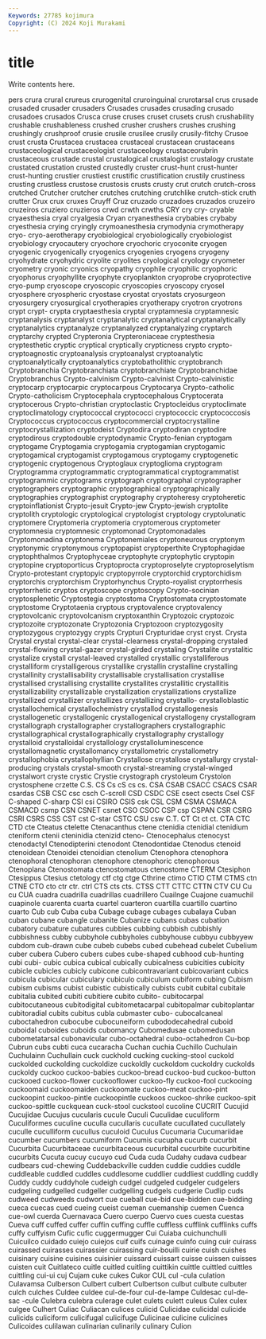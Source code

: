 ```yaml
---
Keywords: 27785 kojimura
Copyright: (C) 2024 Koji Murakami
---
```


# title

Write contents here.



pers crura crural crureus crurogenital
cruroinguinal crurotarsal crus crusade crusaded crusader crusaders Crusades crusades crusading
crusado crusadoes crusados Crusca cruse cruses cruset crusets crush crushability
crushable crushableness crushed crusher crushers crushes crushing crushingly crushproof crusie
crusile crusilee crusily crusily-fitchy Crusoe crust crusta Crustacea crustacea crustaceal
crustacean crustaceans crustaceological crustaceologist crustaceology crustaceorubrin crustaceous crustade crustal crustalogical
crustalogist crustalogy crustate crustated crustation crusted crustedly cruster crust-hunt crust-hunter
crust-hunting crustier crustiest crustific crustification crustily crustiness crusting crustless crustose
crustosis crusts crusty crut crutch crutch-cross crutched Crutcher crutcher crutches
crutching crutchlike crutch-stick cruth crutter Crux crux cruxes Cruyff Cruz
cruzado cruzadoes cruzados cruzeiro cruzeiros cruziero cruzieros crwd crwth crwths
CRY cry cry- cryable cryaesthesia cryal cryalgesia Cryan cryanesthesia crybabies
crybaby cryesthesia crying cryingly crymoanesthesia crymodynia crymotherapy cryo- cryo-aerotherapy cryobiological
cryobiologically cryobiologist cryobiology cryocautery cryochore cryochoric cryoconite cryogen cryogenic cryogenically
cryogenics cryogenies cryogens cryogeny cryohydrate cryohydric cryolite cryolites cryological cryology
cryometer cryometry cryonic cryonics cryopathy cryophile cryophilic cryophoric cryophorus cryophyllite
cryophyte cryoplankton cryoprobe cryoprotective cryo-pump cryoscope cryoscopic cryoscopies cryoscopy cryosel
cryosphere cryospheric cryostase cryostat cryostats cryosurgeon cryosurgery cryosurgical cryotherapies cryotherapy
cryotron cryotrons crypt crypt- crypta cryptaesthesia cryptal cryptamnesia cryptamnesic cryptanalysis
cryptanalyst cryptanalytic cryptanalytical cryptanalytically cryptanalytics cryptanalyze cryptanalyzed cryptanalyzing cryptarch cryptarchy
crypted Crypteronia Crypteroniaceae cryptesthesia cryptesthetic cryptic cryptical cryptically crypticness crypto
crypto- cryptoagnostic cryptoanalysis cryptoanalyst cryptoanalytic cryptoanalytically cryptoanalytics cryptobatholithic cryptobranch Cryptobranchia
Cryptobranchiata cryptobranchiate Cryptobranchidae Cryptobranchus Crypto-calvinism Crypto-calvinist Crypto-calvinistic cryptocarp cryptocarpic cryptocarpous
Cryptocarya Crypto-catholic Crypto-catholicism Cryptocephala cryptocephalous Cryptocerata cryptocerous Crypto-christian cryptoclastic Cryptocleidus
cryptoclimate cryptoclimatology cryptococcal cryptococci cryptococcic cryptococcosis Cryptococcus cryptococcus cryptocommercial cryptocrystalline
cryptocrystallization cryptodeist Cryptodira cryptodiran cryptodire cryptodirous cryptodouble cryptodynamic Crypto-fenian cryptogam
cryptogame Cryptogamia cryptogamia cryptogamian cryptogamic cryptogamical cryptogamist cryptogamous cryptogamy cryptogenetic
cryptogenic cryptogenous Cryptoglaux cryptoglioma cryptogram Cryptogramma cryptogrammatic cryptogrammatical cryptogrammatist cryptogrammic
cryptograms cryptograph cryptographal cryptographer cryptographers cryptographic cryptographical cryptographically cryptographies cryptographist
cryptography cryptoheresy cryptoheretic cryptoinflationist Crypto-jesuit Crypto-jew Crypto-jewish cryptolite cryptolith cryptologic
cryptological cryptologist cryptology cryptolunatic cryptomere Cryptomeria cryptomeria cryptomerous cryptometer cryptomnesia
cryptomnesic cryptomonad Cryptomonadales Cryptomonadina cryptonema Cryptonemiales cryptoneurous cryptonym cryptonymic cryptonymous
cryptopapist cryptoperthite Cryptophagidae cryptophthalmos Cryptophyceae cryptophyte cryptophytic cryptopin cryptopine cryptoporticus
Cryptoprocta cryptoproselyte cryptoproselytism Crypto-protestant cryptopyic cryptopyrrole cryptorchid cryptorchidism cryptorchis cryptorchism
Cryptorhynchus Crypto-royalist cryptorrhesis cryptorrhetic cryptos cryptoscope cryptoscopy Crypto-socinian cryptosplenetic Cryptostegia
cryptostoma Cryptostomata cryptostomate cryptostome Cryptotaenia cryptous cryptovalence cryptovalency cryptovolcanic cryptovolcanism
cryptoxanthin Cryptozoic cryptozoic cryptozoite cryptozonate Cryptozonia Cryptozoon cryptozygosity cryptozygous cryptozygy
crypts Crypturi Crypturidae cryst cryst. Crysta Crystal crystal crystal-clear crystal-clearness
crystal-dropping crystaled crystal-flowing crystal-gazer crystal-girded crystaling Crystalite crystalitic crystalize crystall
crystal-leaved crystalled crystallic crystalliferous crystalliform crystalligerous crystallike crystallin crystalline crystalling
crystallinity crystallisability crystallisable crystallisation crystallise crystallised crystallising crystallite crystallites crystallitic
crystallitis crystallizability crystallizable crystallization crystallizations crystallize crystallized crystallizer crystallizes crystallizing
crystallo- crystalloblastic crystallochemical crystallochemistry crystallod crystallogenesis crystallogenetic crystallogenic crystallogenical crystallogeny
crystallogram crystallograph crystallographer crystallographers crystallographic crystallographical crystallographically crystallography crystallogy crystalloid
crystalloidal crystallology crystalloluminescence crystallomagnetic crystallomancy crystallometric crystallometry crystallophobia crystallophyllian Crystallose
crystallose crystallurgy crystal-producing crystals crystal-smooth crystal-streaming crystal-winged crystalwort cryste crystic
Crystie crystograph crystoleum Crystolon crystosphene crzette C.S. CS Cs cS
cs cs. CSA CSAB CSACC CSACS CSAR csardas CSB CSC
csc csch C-scroll CSD CSDC CSE csect csects Csel CSF
C-shaped C-sharp CSI csi CSIRO CSIS csk CSL CSM CSMA
CSMACA CSMACD csmp CSN CSNET csnet CSO CSOC CSP csp
CSPAN CSR CSRG CSRI CSRS CSS CST cst C-star CSTC
CSU csw C.T. CT Ct ct ct. CTA CTC CTD
cte Cteatus ctelette Ctenacanthus ctene ctenidia ctenidial ctenidium cteniform ctenii
cteninidia ctenizid cteno- Ctenocephalus ctenocyst ctenodactyl Ctenodipterini ctenodont Ctenodontidae Ctenodus
ctenoid ctenoidean Ctenoidei ctenoidian ctenolium Ctenophora ctenophora ctenophoral ctenophoran ctenophore
ctenophoric ctenophorous Ctenoplana Ctenostomata ctenostomatous ctenostome CTERM Ctesiphon Ctesippus Ctesius
ctetology ctf ctg ctge Cthrine ctimo CTIO CTM CTMS ctn
CTNE CTO cto ctr ctr. ctrl CTS cts cts. CTSS
CTT CTTC CTTN CTV CU Cu cu CUA cuadra cuadrilla
cuadrillas cuadrillero Cuailnge Cuajone cuamuchil cuapinole cuarenta cuarta cuartel cuarteron
cuartilla cuartillo cuartino cuarto Cub cub Cuba cuba Cubage cubage
cubages cubalaya Cuban cuban cubane cubangle cubanite Cubanize cubans cubas
cubation cubatory cubature cubatures cubbies cubbing cubbish cubbishly cubbishness cubby
cubbyhole cubbyholes cubbyhouse cubbyu cubbyyew cubdom cub-drawn cube cubeb cubebs
cubed cubehead cubelet Cubelium cuber cubera Cubero cubers cubes cube-shaped
cubhood cub-hunting cubi cubi- cubic cubica cubical cubically cubicalness cubicities
cubicity cubicle cubicles cubicly cubicone cubicontravariant cubicovariant cubics cubicula cubicular
cubiculary cubiculo cubiculum cubiform cubing Cubism cubism cubisms cubist cubistic
cubistically cubists cubit cubital cubitale cubitalia cubited cubiti cubitiere cubito
cubito- cubitocarpal cubitocutaneous cubitodigital cubitometacarpal cubitopalmar cubitoplantar cubitoradial cubits cubitus
cubla cubmaster cubo- cubocalcaneal cuboctahedron cubocube cubocuneiform cubododecahedral cuboid cuboidal
cuboides cuboids cubomancy Cubomedusae cubomedusan cubometatarsal cubonavicular cubo-octahedral cubo-octahedron Cu-bop
Cubrun cubs cubti cuca cucaracha Cuchan cuchia Cuchillo Cuchulain Cuchulainn
Cuchullain cuck cuckhold cucking cucking-stool cuckold cuckolded cuckolding cuckoldize cuckoldly
cuckoldom cuckoldry cuckolds cuckoldy cuckoo cuckoo-babies cuckoo-bread cuckoo-bud cuckoo-button cuckooed
cuckoo-flower cuckooflower cuckoo-fly cuckoo-fool cuckooing cuckoomaid cuckoomaiden cuckoomate cuckoo-meat cuckoo-pint
cuckoopint cuckoo-pintle cuckoopintle cuckoos cuckoo-shrike cuckoo-spit cuckoo-spittle cuckquean cuck-stool cuckstool
cucoline CUCRIT Cucujid Cucujidae Cucujus cucularis cucule Cuculi Cuculidae cuculiform
Cuculiformes cuculine cuculla cucullaris cucullate cucullated cucullately cuculle cuculliform cucullus
cuculoid Cuculus Cucumaria Cucumariidae cucumber cucumbers cucumiform Cucumis cucupha cucurb
cucurbit Cucurbita Cucurbitaceae cucurbitaceous cucurbital cucurbite cucurbitine cucurbits Cucuta cucuy
cucuyo cud Cuda cuda Cudahy cudava cudbear cudbears cud-chewing Cuddebackville
cudden cuddie cuddies cuddle cuddleable cuddled cuddles cuddlesome cuddlier cuddliest
cuddling cuddly Cuddy cuddy cuddyhole cudeigh cudgel cudgeled cudgeler cudgelers
cudgeling cudgelled cudgeller cudgelling cudgels cudgerie Cudlip cuds cudweed cudweeds
cudwort cue cueball cue-bid cue-bidden cue-bidding cueca cuecas cued cueing
cueist cueman cuemanship cuemen Cuenca cue-owl cuerda Cuernavaca Cuero cuerpo
Cuervo cues cuesta cuestas Cueva cuff cuffed cuffer cuffin cuffing
cuffle cuffless cufflink cufflinks cuffs cuffy cuffyism Cufic cufic cuggermugger
Cui Cuiaba cuichunchulli Cuicuilco cuidado cuiejo cuiejos cuif cuifs cuinage
cuinfo cuing cuir cuirass cuirassed cuirasses cuirassier cuirassing cuir-bouilli cuirie
cuish cuishes cuisinary cuisine cuisines cuisinier cuissard cuissart cuisse cuissen
cuisses cuisten cuit Cuitlateco cuitle cuitled cuitling cuittikin cuittle cuittled
cuittles cuittling cui-ui cuj Cujam cuke cukes Cukor CUL cul
-cula culation Culavamsa Culberson Culbert culbert Culbertson culbut culbute culbuter
culch culches Culdee culdee cul-de-four cul-de-lampe Culdesac cul-de-sac -cule Culebra
culebra culerage culet culets culett culeus Culex culex culgee Culhert
Culiac Culiacan culices culicid Culicidae culicidal culicide culicids culiciform culicifugal
culicifuge Culicinae culicine culicines Culicoides culilawan culinarian culinarily culinary Culion
